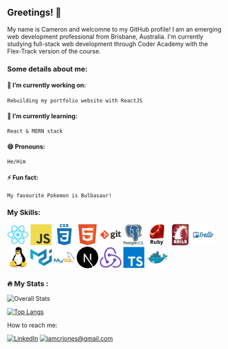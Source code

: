 ## Greetings! 👋
My name is Cameron and welcomne to my GitHub profile!
I am an emerging web development professional from Brisbane, Australia.
I'm currently studying full-stack web development through Coder Academy with the Flex-Track version of the course.

### Some details about me:

  #### 🔭 I’m currently working on: 
    Rebuilding my portfolio website with ReactJS
  
  #### 🌱 I’m currently learning: 
    React & MERN stack
  
  #### 😄 Pronouns:
    He/Him
  
  #### ⚡ Fun fact: 
    My favourite Pokemon is Bulbasaur!

### My Skills:
<div>
  <img src="https://github.com/devicons/devicon/blob/master/icons/react/react-original.svg" title="React" alt="React" width="50" height="50"/>
  <img src="https://github.com/devicons/devicon/blob/master/icons/javascript/javascript-original.svg" title="JavaScript" alt="JavaScript" width="50" height="50"/>
  <img src="https://github.com/devicons/devicon/blob/master/icons/css3/css3-plain-wordmark.svg"  title="CSS3" alt="CSS" width="50" height="50"/>
  <img src="https://github.com/devicons/devicon/blob/master/icons/html5/html5-original.svg" title="HTML5" alt="HTML" width="50" height="50"/>
  <img src="https://github.com/devicons/devicon/blob/master/icons/git/git-original-wordmark.svg" title="Git" **alt="Git" width="50" height="50"/>
  <img src="https://github.com/devicons/devicon/blob/master/icons/postgresql/postgresql-original-wordmark.svg" title="PostgreSQL" **alt="PostgreSQL" width="50" height="50"/>
  <img src="https://github.com/devicons/devicon/blob/master/icons/ruby/ruby-original-wordmark.svg" title="Ruby" **alt="Ruby" width="50" height="50"/>
  <img src="https://github.com/devicons/devicon/blob/master/icons/rails/rails-original-wordmark.svg" title="Rails" **alt="Rails" width="50" height="50"/>
  <img src="https://github.com/devicons/devicon/blob/master/icons/trello/trello-plain-wordmark.svg" title="Trello" **alt="Trello" width="50" height="50"/>
  <img src="https://github.com/devicons/devicon/blob/master/icons/linux/linux-original.svg" title="Linux" **alt="Linux" width="50" height="50"/>
  <img src="https://github.com/devicons/devicon/blob/master/icons/materialui/materialui-original.svg" title="Material UI" **alt="Material UI" width="50" height="50"/>
  <img src="https://github.com/devicons/devicon/blob/master/icons/mysql/mysql-original-wordmark.svg" title="MySQL" **alt="MySQL" width="50" height="50"/>
  <img src="https://github.com/devicons/devicon/blob/master/icons/nextjs/nextjs-original.svg" title="NextJS" **alt="NextJS" width="50" height="50"/>
  <img src="https://github.com/devicons/devicon/blob/master/icons/redux/redux-original.svg" title="Redux" **alt="Redux" width="50" height="50"/>
  <img src="https://github.com/devicons/devicon/blob/master/icons/typescript/typescript-original.svg" title="TypeScript" **alt="TypeScript" width="50" height="50"/>
  <img src="https://github.com/devicons/devicon/blob/master/icons/docker/docker-original.svg" title="Docker" **alt="Docker" width="50" height="50"/>
</div>

### :fire: My Stats :

![Overall Stats](https://github-readme-stats.vercel.app/api?username=iamcrjones&count_private=true&show_icons=true&hide=contribs&theme=tokyonight)

[![Top Langs](https://github-readme-stats.vercel.app/api/top-langs/?username=iamcrjones&layout=compact&theme=tokyonight)](https://github.com/anuraghazra/github-readme-stats)

How to reach me:

<a href="https://www.linkedin.com/in/iamcrjones/">![LinkedIn](https://img.shields.io/badge/LinkedIn-0077B5?style=for-the-badge&logo=linkedin&logoColor=white)</a>
<a href="mailto:iamcrjones@gmail.com">![iamcrjones@gmail.com](https://img.shields.io/badge/Gmail-D14836?style=for-the-badge&logo=gmail&logoColor=white)</a>

<!--
**iamcrjones/iamcrjones** is a ✨ _special_ ✨ repository because its `README.md` (this file) appears on your GitHub profile.

Here are some ideas to get you started:

- 🔭 I’m currently working on ...
- 🌱 I’m currently learning ...
- 👯 I’m looking to collaborate on ...
- 🤔 I’m looking for help with ...
- 💬 Ask me about ...
- 📫 How to reach me: ...
- 😄 Pronouns: ...
- ⚡ Fun fact: ...
-->
